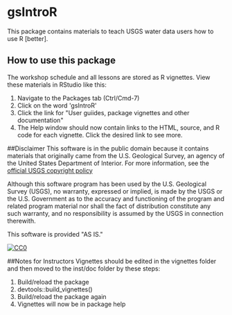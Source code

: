 # gsIntroR
This package contains materials to teach USGS water data users how to use R [better].

## How to use this package
The workshop schedule and all lessons are stored as R vignettes. View these materials in RStudio like this:

1. Navigate to the Packages tab (Ctrl/Cmd-7)
2. Click on the word 'gsIntroR'
3. Click the link for "User guiides, package vignettes and other documentation"
4. The Help window should now contain links to the HTML, source, and R code for each vignette. Click the desired link to see more.

##Disclaimer
This software is in the public domain because it contains materials that originally came from the U.S. Geological Survey, an agency of the United States Department of Interior. For more information, see the [official USGS copyright policy](http://www.usgs.gov/visual-id/credit_usgs.html#copyright/ "official USGS copyright policy")

Although this software program has been used by the U.S. Geological Survey (USGS), no warranty, expressed or implied, is made by the USGS or the U.S. Government as to the accuracy and functioning of the program and related program material nor shall the fact of distribution constitute any such warranty, and no responsibility is assumed by the USGS in connection therewith.

This software is provided "AS IS."

 [
    ![CC0](http://i.creativecommons.org/p/zero/1.0/88x31.png)
  ](http://creativecommons.org/publicdomain/zero/1.0/)

##Notes for Instructors
Vignettes should be edited in the vignettes folder and then moved to the inst/doc folder by these steps:

1. Build/reload the package
2. devtools::build_vignettes()
3. Build/reload the package again
4. Vignettes will now be in package help